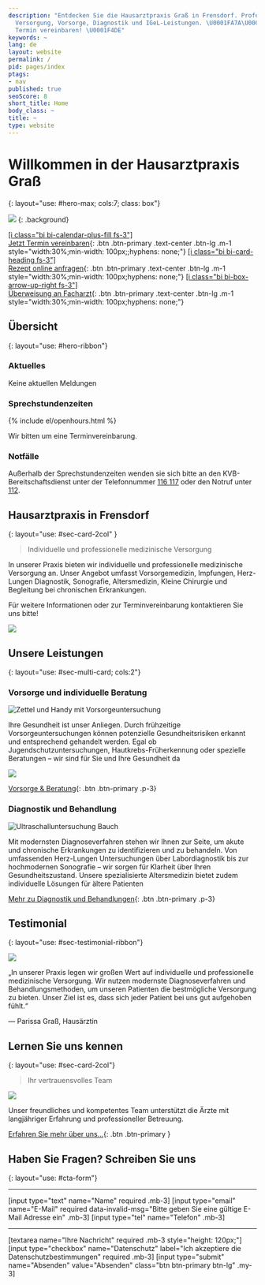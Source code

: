 ```yaml
---
description: "Entdecken Sie die Hausarztpraxis Graß in Frensdorf. Professionelle medizinische
  Versorgung, Vorsorge, Diagnostik und IGeL-Leistungen. \U0001FA7A\U0001F469‍⚕️ Jetzt
  Termin vereinbaren! \U0001F4DE"
keywords: ~
lang: de
layout: website
permalink: /
pid: pages/index
ptags:
- nav
published: true
seoScore: 8
short_title: Home
body_class: ~
title: ~
type: website
---
```

# Willkommen in der Hausarztpraxis Graß
{: layout="use: #hero-max; cols:7; class: box"}

![](https://cdn.leuffen.de//leu-stock/v2/63/c_gfedcba/AdobeStock_86161955.webp)
{: .background}

[[i class="bi bi-calendar-plus-fill fs-3"]<br>Jetzt Termin vereinbaren](/kontakt){: .btn .btn-primary .text-center .btn-lg .m-1 style="width:30%;min-width: 100px;;hyphens: none;"}
[[i class="bi bi-card-heading fs-3"]<br>Rezept online anfragen](/online-rezept){: .btn .btn-primary .text-center .btn-lg .m-1 style="width:30%;min-width: 100px;hyphens: none;"}
[[i class="bi bi-box-arrow-up-right fs-3"]<br>Überweisung an Facharzt](/online-ueberweisung){: .btn .btn-primary .text-center .btn-lg .m-1 style="width:30%;min-width: 100px;hyphens: none;"}




## Übersicht
{: layout="use: #hero-ribbon"}

### Aktuelles

<liweco-news>Keine aktuellen Meldungen</liweco-news>

### Sprechstundenzeiten

<liweco-collapse-openhour-table>
{% include el/openhours.html %}
</liweco-collapse-openhour-table>

Wir bitten um eine Terminvereinbarung.

### Notfälle

Außerhalb der Sprechstundenzeiten wenden sie sich bitte an den KVB-Bereitschaftsdienst unter der Telefonnummer [116 117](tel:116117) oder den Notruf unter [112](tel:112).



## Hausarztpraxis in Frensdorf
{: layout="use: #sec-card-2col" }

> Individuelle und professionelle medizinische Versorgung

In unserer Praxis bieten wir individuelle und professionelle medizinische Versorgung an. Unser Angebot umfasst Vorsorgemedizin, Impfungen, Herz-Lungen Diagnostik, Sonografie, Altersmedizin, Kleine Chirurgie und Begleitung bei chronischen Erkrankungen. 

Für weitere Informationen oder zur Terminvereinbarung kontaktieren Sie uns bitte!

![](https://cdn.leuffen.de//leu-stock/v2/69/131-86_gfedcba/AdobeStock_319898261.webp)


## Unsere Leistungen
{: layout="use: #sec-multi-card; cols:2"}



### Vorsorge und individuelle Beratung

![Zettel und Handy mit Vorsorgeuntersuchung](https://cdn.leuffen.de//leu-stock/v2/31/c_gfedcba/AdobeStock_114414482.webp)

Ihre Gesundheit ist unser Anliegen. Durch frühzeitige Vorsorgeuntersuchungen können potenzielle Gesundheitsrisiken erkannt 
und entsprechend gehandelt werden. Egal ob Jugendschutzuntersuchungen, Hautkrebs-Früherkennung oder spezielle Beratungen – 
wir sind für Sie und Ihre Gesundheit da

![](https://cdn.leuffen.de//leu-stock/v2/70/77-51_gfedcba/AdobeStock_87378997.webp)

[Vorsorge & Beratung](/leistungen/vorsorge.de.html){: .btn .btn-primary .p-3}


### Diagnostik und Behandlung

![Ultraschalluntersuchung Bauch](https://cdn.leuffen.de//leu-stock/v2/22/460-307_gfedcba/AdobeStock_484261570.webp)

Mit modernsten Diagnoseverfahren stehen wir Ihnen zur Seite, um akute und chronische Erkrankungen zu identifizieren und zu behandeln. Von umfassenden 
Herz-Lungen Untersuchungen über Labordiagnostik bis zur hochmodernen Sonografie – wir sorgen für Klarheit über Ihren Gesundheitszustand. 
Unsere spezialisierte Altersmedizin bietet zudem individuelle Lösungen für ältere Patienten

[Mehr zu Diagnostik und Behandlungen](/leistungen/diagnostik.de.html){: .btn .btn-primary .p-3}




## Testimonial
{: layout="use: #sec-testimonial-ribbon"}

![](https://cdn.leuffen.de//leu-stock/v2/73/991-661_gfedcba/AdobeStock_185581198.webp)

„In unserer Praxis legen wir großen Wert auf individuelle und professionelle medizinische Versorgung. Wir nutzen modernste Diagnoseverfahren und Behandlungsmethoden, um unseren Patienten die bestmögliche Versorgung zu bieten. Unser Ziel ist es, dass sich jeder Patient bei uns gut aufgehoben fühlt.“

— Parissa Graß, Hausärztin




## Lernen Sie uns kennen
{: layout="use: #sec-card-2col"}

> Ihr vertrauensvolles Team

![](https://cdn.leuffen.de//leu-stock/v2/60/418-279_gfedcba/AdobeStock_99592855.webp)




Unser freundliches und kompetentes Team unterstützt die Ärzte mit langjähriger Erfahrung und professioneller Betreuung.

[Erfahren Sie mehr über uns...](/ueber-uns){: .btn .btn-primary }


## Haben Sie Fragen? Schreiben Sie uns
{: layout="use: #cta-form"}


---

[input type="text"  name="Name" required .mb-3]
[input type="email" name="E-Mail" required data-invalid-msg="Bitte geben Sie eine gültige E-Mail Adresse ein" .mb-3]
[input type="tel" name="Telefon" .mb-3]

---

[textarea name="Ihre Nachricht" required .mb-3 style="height: 120px;"]
[input type="checkbox" name="Datenschutz" label="Ich akzeptiere die Datenschutzbestimmungen" required .mb-3]
[input type="submit" name="Absenden" value="Absenden" class="btn btn-primary btn-lg" .my-3]
